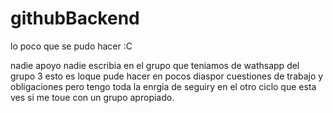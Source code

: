 # githubBackend
lo poco que se pudo hacer :C

nadie apoyo nadie escribia en el grupo que teniamos de wathsapp del grupo 3
esto es loque pude hacer en pocos diaspor cuestiones de trabajo y obligaciones
pero tengo toda la enrgia de seguiry en el otro ciclo que esta ves si me toue
con un grupo apropiado.
